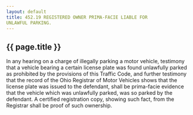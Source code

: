 ```yaml
---
layout: default 
title: 452.19 REGISTERED OWNER PRIMA-FACIE LIABLE FOR
UNLAWFUL PARKING.
---
```


{{ page.title }}
----------------

In any hearing on a charge of illegally parking a motor vehicle,
testimony that a vehicle bearing a certain license plate was found
unlawfully parked as prohibited by the provisions of this Traffic Code,
and further testimony that the record of the Ohio Registrar of Motor
Vehicles shows that the license plate was issued to the defendant, shall
be prima-facie evidence that the vehicle which was unlawfully parked,
was so parked by the defendant. A certified registration copy, showing
such fact, from the Registrar shall be proof of such ownership.
